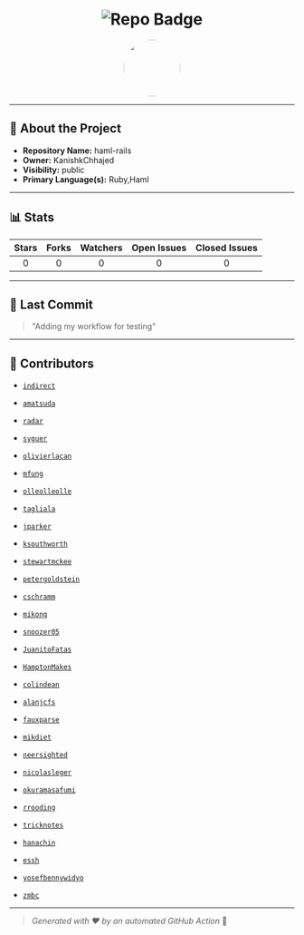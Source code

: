 <h1 align="center">
    <img src="https://img.shields.io/badge/haml-rails-🎯-blueviolet?style=for-the-badge" alt="Repo Badge">
  </h1>
  
  <p align="center">
    <img src="https://avatars.githubusercontent.com/u/121193249?v=4" width="100" style="border-radius:50%;">
  </p>
  
  ---
  
  ## 📖 About the Project
  - **Repository Name:** haml-rails
  - **Owner:** KanishkChhajed
  - **Visibility:** public
  - **Primary Language(s):** Ruby,Haml
  
  ---
  
  ## 📊 Stats
  
  | Stars | Forks | Watchers | Open Issues | Closed Issues |
  |:----:|:-----:|:--------:|:-----------:|:-------------:|
  | 0 | 0 | 0 | 0 | 0 |
  
  ---
  
  ## 📢 Last Commit
  
  > "Adding my workflow for testing"
  
  ---
  
  ## 🤝 Contributors
  
  
  - [`indirect`](#)
  
  - [`amatsuda`](#)
  
  - [`radar`](#)
  
  - [`syguer`](#)
  
  - [`olivierlacan`](#)
  
  - [`mfung`](#)
  
  - [`olleolleolle`](#)
  
  - [`tagliala`](#)
  
  - [`jparker`](#)
  
  - [`ksouthworth`](#)
  
  - [`stewartmckee`](#)
  
  - [`petergoldstein`](#)
  
  - [`cschramm`](#)
  
  - [`mikong`](#)
  
  - [`snoozer05`](#)
  
  - [`JuanitoFatas`](#)
  
  - [`HamptonMakes`](#)
  
  - [`colindean`](#)
  
  - [`alanjcfs`](#)
  
  - [`fauxparse`](#)
  
  - [`mikdiet`](#)
  
  - [`neersighted`](#)
  
  - [`nicolasleger`](#)
  
  - [`okuramasafumi`](#)
  
  - [`rrooding`](#)
  
  - [`tricknotes`](#)
  
  - [`hanachin`](#)
  
  - [`essh`](#)
  
  - [`yosefbennywidyo`](#)
  
  - [`zmbc`](#)
  
  
  ---
  
  > *Generated with ❤️ by an automated GitHub Action* 🚀
  